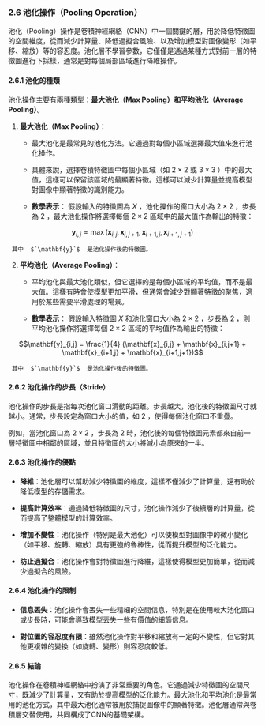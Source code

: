 ### 2.6 **池化操作（Pooling Operation）**

池化（Pooling）操作是卷積神經網絡（CNN）中一個關鍵的層，用於降低特徵圖的空間維度，從而減少計算量、降低過擬合風險、以及增加模型對圖像變形（如平移、縮放）等的容忍度。池化層不學習參數，它僅僅是通過某種方式對前一層的特徵圖進行下採樣，通常是對每個局部區域進行降維操作。

#### 2.6.1 **池化的種類**

池化操作主要有兩種類型：**最大池化（Max Pooling）**和**平均池化（Average Pooling）**。

1. **最大池化（Max Pooling）**：
   - 最大池化是最常見的池化方法。它通過對每個小區域選擇最大值來進行池化操作。
   - 具體來說，選擇卷積特徵圖中每個小區域（如  $`2 \times 2`$  或  $`3 \times 3`$ ）中的最大值，這樣可以保留該區域的最顯著特徵。這樣可以減少計算量並提高模型對圖像中顯著特徵的識別能力。
   
   - **數學表示**：
     假設輸入的特徵圖為  $`X`$ ，池化操作的窗口大小為  $`2 \times 2`$ ，步長為  $`2`$ ，最大池化操作將選擇每個  $`2 \times 2`$  區域中的最大值作為輸出的特徵：
     
```math
\mathbf{y}_{i,j} = \max(\mathbf{x}_{i,j}, \mathbf{x}_{i,j+1}, \mathbf{x}_{i+1,j}, \mathbf{x}_{i+1,j+1})
```

     其中  $`\mathbf{y}`$  是池化操作後的特徵圖。

2. **平均池化（Average Pooling）**：
   - 平均池化與最大池化類似，但它選擇的是每個小區域的平均值，而不是最大值。這樣有時會使模型更加平滑，但通常會減少對顯著特徵的聚焦，適用於某些需要平滑處理的場景。
   
   - **數學表示**：
     假設輸入特徵圖  $`X`$  和池化窗口大小為  $`2 \times 2`$ ，步長為  $`2`$ ，則平均池化操作將選擇每個  $`2 \times 2`$  區域的平均值作為輸出的特徵：
     
```math
\mathbf{y}_{i,j} = \frac{1}{4} (\mathbf{x}_{i,j} + \mathbf{x}_{i,j+1} + \mathbf{x}_{i+1,j} + \mathbf{x}_{i+1,j+1})
```

     其中  $`\mathbf{y}`$  是池化操作後的特徵圖。

#### 2.6.2 **池化操作的步長（Stride）**

池化操作的步長是指每次池化窗口滑動的距離。步長越大，池化後的特徵圖尺寸就越小。通常，步長設定為窗口大小的值，如  $`2`$ ，使得每個池化窗口不重疊。

例如，當池化窗口為  $`2 \times 2`$ ，步長為  $`2`$  時，池化後的每個特徵圖元素都來自前一層特徵圖中相鄰的區域，並且特徵圖的大小將減小為原來的一半。

#### 2.6.3 **池化操作的優點**

- **降維**：池化層可以幫助減少特徵圖的維度，這樣不僅減少了計算量，還有助於降低模型的存儲需求。
  
- **提高計算效率**：通過降低特徵圖的尺寸，池化操作減少了後續層的計算量，從而提高了整體模型的計算效率。

- **增加不變性**：池化操作（特別是最大池化）可以使模型對圖像中的微小變化（如平移、旋轉、縮放）具有更強的魯棒性，從而提升模型的泛化能力。

- **防止過擬合**：池化操作會對特徵圖進行降維，這樣使得模型更加簡單，從而減少過擬合的風險。

#### 2.6.4 **池化操作的限制**

- **信息丟失**：池化操作會丟失一些精細的空間信息，特別是在使用較大池化窗口或步長時，可能會導致模型丟失一些有價值的細節信息。

- **對位置的容忍度有限**：雖然池化操作對平移和縮放有一定的不變性，但它對其他更複雜的變換（如旋轉、變形）則容忍度較低。

#### 2.6.5 **結論**

池化操作在卷積神經網絡中扮演了非常重要的角色。它通過減少特徵圖的空間尺寸，既減少了計算量，又有助於提高模型的泛化能力。最大池化和平均池化是最常用的池化方式，其中最大池化通常被用於捕捉圖像中的顯著特徵。池化層通常與卷積層交替使用，共同構成了CNN的基礎架構。